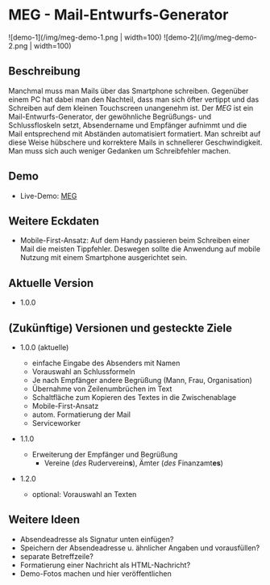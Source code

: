 # MEG - Mail-Entwurfs-Generator

![demo-1](/img/meg-demo-1.png  | width=100)
![demo-2](/img/meg-demo-2.png | width=100)

## Beschreibung

Manchmal muss man Mails über das Smartphone schreiben.
Gegenüber einem PC hat dabei man den Nachteil, dass man sich öfter
vertippt und das Schreiben auf dem kleinen Touchscreen
unangenehm ist.
Der *MEG* ist ein Mail-Entwurfs-Generator, der 
gewöhnliche Begrüßungs- und Schlussfloskeln setzt, Absendername und Empfänger aufnimmt und die
Mail entsprechend mit Abständen automatisiert formatiert.
Man schreibt auf diese Weise hübschere und korrektere Mails
in schnellerer Geschwindigkeit. Man muss sich auch weniger
Gedanken um Schreibfehler machen.

## Demo
* Live-Demo: [MEG](https://www...)

## Weitere Eckdaten
* Mobile-First-Ansatz: Auf dem Handy passieren beim
Schreiben einer Mail die meisten Tippfehler.
Deswegen sollte die Anwendung auf mobile Nutzung 
mit einem Smartphone
ausgerichtet sein.

## Aktuelle Version
* 1.0.0

## (Zukünftige) Versionen und gesteckte Ziele

* 1.0.0 (aktuelle)
	* einfache Eingabe des Absenders mit Namen
	* Vorauswahl an Schlussformeln
	* Je nach Empfänger andere Begrüßung (Mann, Frau, Organisation)
	* Übernahme von Zeilenumbrüchen im Text
	* Schaltfläche zum Kopieren des Textes in die Zwischenablage
	* Mobile-First-Ansatz
	* autom. Formatierung der Mail
	* Serviceworker


* 1.1.0
	* Erweiterung der Empfänger und Begrüßung
		* Vereine (*des* Ruderverein**s**), Ämter (*des*
		Finanzamt**es**)
		
* 1.2.0
	* optional: Vorauswahl an Texten

## Weitere Ideen
* Absendeadresse als Signatur unten einfügen?
* Speichern der Absendeadresse u. ähnlicher Angaben und vorausfüllen?
* separate Betreffzeile?
* Formatierung einer Nachricht als HTML-Nachricht?
* Demo-Fotos machen und hier veröffentlichen
